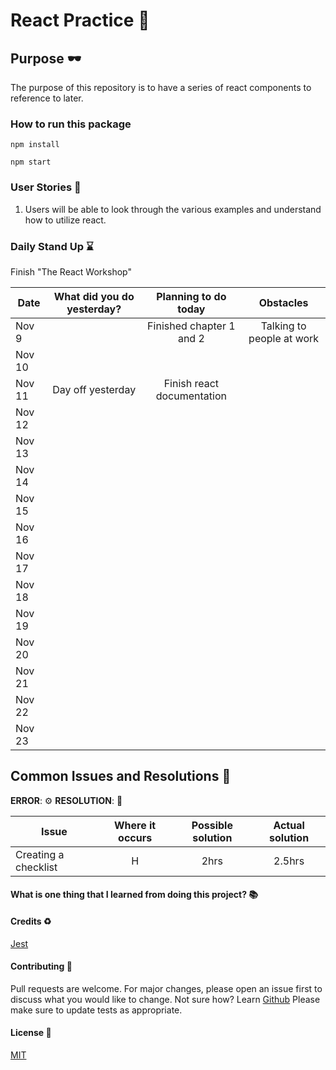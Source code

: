 # React Practice :rocket:

## Purpose :dark_sunglasses:

The purpose of this repository is to have a series of react components to reference to later.

### How to run this package

```
npm install
```

```
npm start
```

### User Stories :telescope:

1. Users will be able to look through the various examples and understand how to utilize react.

### Daily Stand Up :hourglass:

Finish "The React Workshop"

| Date   | What did you do yesterday? |    Planning to do today    |         Obstacles         |
| ------ | :------------------------: | :------------------------: | :-----------------------: |
| Nov 9  |                            |  Finished chapter 1 and 2  | Talking to people at work |
| Nov 10 |                            |                            |                           |
| Nov 11 |     Day off yesterday      | Finish react documentation |                           |
| Nov 12 |                            |                            |                           |
| Nov 13 |                            |                            |                           |
| Nov 14 |                            |                            |                           |
| Nov 15 |                            |                            |                           |
| Nov 16 |                            |                            |                           |
| Nov 17 |                            |                            |                           |
| Nov 18 |                            |                            |                           |
| Nov 19 |                            |                            |                           |
| Nov 20 |                            |                            |                           |
| Nov 21 |                            |                            |                           |
| Nov 22 |                            |                            |                           |
| Nov 23 |                            |                            |                           |

## Common Issues and Resolutions :flashlight:

**ERROR**: :gear:
**RESOLUTION**: :key:

| Issue                | Where it occurs | Possible solution | Actual solution |
| -------------------- | :-------------: | :---------------: | :-------------: |
| Creating a checklist |        H        |       2hrs        |     2.5hrs      |

#### What is one thing that I learned from doing this project? :books:

#### Credits :recycle:

[Jest](https://jestjs.io/)

#### Contributing :round_pushpin:

Pull requests are welcome. For major changes, please open an issue first to discuss what you would like to change.
Not sure how? Learn [Github](https://www.youtube.com/watch?v=3RjQznt-8kE&list=PL4cUxeGkcC9goXbgTDQ0n_4TBzOO0ocPR)
Please make sure to update tests as appropriate.

#### License :memo:

[MIT](https://choosealicense.com/licenses/mit/)
